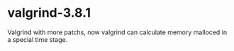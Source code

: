 valgrind-3.8.1
==============

Valgrind with more patchs, now valgrind can calculate memory malloced in a special time stage.
